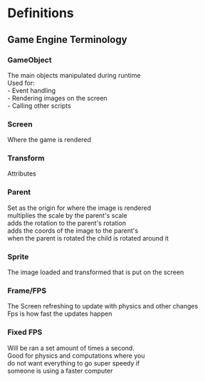 # Definitions 

## Game Engine Terminology

### GameObject
The main objects manipulated during runtime <br />
Used for: <br />
    - Event handling<br />
    - Rendering images on the screen<br />
    - Calling other scripts<br />
### Screen
Where the game is rendered<br />
### Transform
Attributes
### Parent
Set as the origin for where the image is rendered<br />
multiplies the scale by the parent's scale<br />
adds the rotation to the parent's rotation<br />
adds the coords of the image to the parent's<br />
when the parent is rotated the child is rotated around it
### Sprite
The image loaded and transformed that is put on the screen
### Frame/FPS
The Screen refreshing to update with physics and other changes<br />
Fps is how fast the updates happen
### Fixed FPS
Will be ran a set amount of times a second. <br />
Good for physics and computations where you<br />
do not want everything to go super speedy if <br />
someone is using a faster computer  